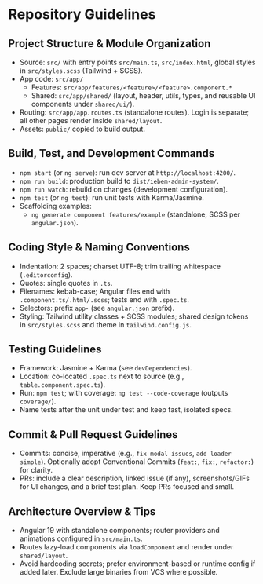 # Repository Guidelines

## Project Structure & Module Organization
- Source: `src/` with entry points `src/main.ts`, `src/index.html`, global styles in `src/styles.scss` (Tailwind + SCSS).
- App code: `src/app/`
  - Features: `src/app/features/<feature>/<feature>.component.*`
  - Shared: `src/app/shared/` (layout, header, utils, types, and reusable UI components under `shared/ui/`).
- Routing: `src/app/app.routes.ts` (standalone routes). Login is separate; all other pages render inside `shared/layout`.
- Assets: `public/` copied to build output.

## Build, Test, and Development Commands
- `npm start` (or `ng serve`): run dev server at `http://localhost:4200/`.
- `npm run build`: production build to `dist/iebem-admin-system/`.
- `npm run watch`: rebuild on changes (development configuration).
- `npm test` (or `ng test`): run unit tests with Karma/Jasmine.
- Scaffolding examples:
  - `ng generate component features/example` (standalone, SCSS per `angular.json`).

## Coding Style & Naming Conventions
- Indentation: 2 spaces; charset UTF-8; trim trailing whitespace (`.editorconfig`).
- Quotes: single quotes in `.ts`.
- Filenames: kebab-case; Angular files end with `.component.ts/.html/.scss`; tests end with `.spec.ts`.
- Selectors: prefix `app-` (see `angular.json` prefix).
- Styling: Tailwind utility classes + SCSS modules; shared design tokens in `src/styles.scss` and theme in `tailwind.config.js`.

## Testing Guidelines
- Framework: Jasmine + Karma (see `devDependencies`).
- Location: co-located `.spec.ts` next to source (e.g., `table.component.spec.ts`).
- Run: `npm test`; with coverage: `ng test --code-coverage` (outputs `coverage/`).
- Name tests after the unit under test and keep fast, isolated specs.

## Commit & Pull Request Guidelines
- Commits: concise, imperative (e.g., `fix modal issues`, `add loader simple`). Optionally adopt Conventional Commits (`feat:`, `fix:`, `refactor:`) for clarity.
- PRs: include a clear description, linked issue (if any), screenshots/GIFs for UI changes, and a brief test plan. Keep PRs focused and small.

## Architecture Overview & Tips
- Angular 19 with standalone components; router providers and animations configured in `src/main.ts`.
- Routes lazy-load components via `loadComponent` and render under `shared/layout`.
- Avoid hardcoding secrets; prefer environment-based or runtime config if added later. Exclude large binaries from VCS where possible.


